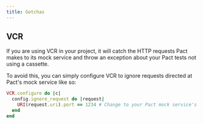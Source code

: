 ```yaml
---
title: Gotchas
---
```


## VCR

If you are using VCR in your project, it will catch the HTTP requests Pact makes to its mock service and throw an exception about your Pact tests not using a cassette.

To avoid this, you can simply configure VCR to ignore requests directed at Pact's mock service like so:

```ruby
VCR.configure do |c|
  config.ignore_request do |request|
    URI(request.uri).port == 1234 # Change to your Pact mock service's port
  end
end
```

